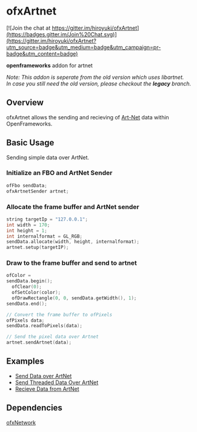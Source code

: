 # ofxArtnet

[![Join the chat at https://gitter.im/hiroyuki/ofxArtnet](https://badges.gitter.im/Join%20Chat.svg)](https://gitter.im/hiroyuki/ofxArtnet?utm_source=badge&utm_medium=badge&utm_campaign=pr-badge&utm_content=badge)


**openframeworks** addon for artnet

*Note: This addon is seperate from the old version which uses libartnet.  
In case you still need the old version, please checkout the **legacy** branch.*

## Overview

ofxArtnet allows the sending and recieving of [Art-Net](https://art-net.org.uk/) data within OpenFrameworks.

## Basic Usage
Sending simple data over ArtNet.

### Initialize an FBO and ArtNet Sender
```C++
ofFbo sendData;
ofxArtnetSender artnet;
```

### Allocate the frame buffer and ArtNet sender


```C++
string targetIp = "127.0.0.1";
int width = 170;
int height = 1;
int internalformat = GL_RGB;
sendData.allocate(width, height, internalformat);
artnet.setup(targetIP);
```

### Draw to the frame buffer and send to artnet
```C++
ofColor = 
sendData.begin();
  ofClear(0);
  ofSetColor(color);
  ofDrawRectangle(0, 0, sendData.getWidth(), 1);
sendData.end();

// Convert the frame buffer to ofPixels
ofPixels data;
sendData.readToPixels(data);

// Send the pixel data over Artnet
artnet.sendArtnet(data);
```

## Examples

* [Send Data over ArtNet](./example_send)
* [Send Threaded Data Over ArtNet](./example_send_threaded)
* [Recieve Data from ArtNet](./example_recv)

## Dependencies
[ofxNetwork](https://openframeworks.cc/documentation/ofxNetwork/)
